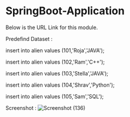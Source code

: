 # SpringBoot-Application 

Below is the URL Link for this module. 


Predefind Dataset :

insert into alien values (101,'Roja','JAVA');

insert into alien values (102,'Ram','C++');

insert into alien values (103,'Stella','JAVA');

insert into alien values (104,'Shrav','Python');

insert into alien values (105,'Sam','SQL');

Screenshot :
![Screenshot (136)](https://user-images.githubusercontent.com/69809763/137123114-40f89597-ad7e-4051-9723-861694f1b2be.png)

